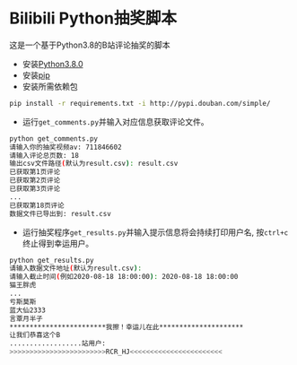 # Bilibili Python抽奖脚本
这是一个基于Python3.8的B站评论抽奖的脚本
* 安装[Python3.8.0](https://www.python.org/downloads/release/python-380/)
* 安装[pip](https://pip.pypa.io/en/stable/) 
* 安装所需依赖包
```bash
pip install -r requirements.txt -i http://pypi.douban.com/simple/
``` 
* 运行`get_comments.py`并输入对应信息获取评论文件。
```bash
python get_comments.py
请输入你的抽奖视频av: 711846602
请输入评论总页数: 18
输出csv文件路径(默认为result.csv): result.csv
已获取第1页评论
已获取第2页评论
已获取第3页评论
...
已获取第18页评论
数据文件已导出到: result.csv
```
* 运行抽奖程序`get_results.py`并输入提示信息将会持续打印用户名, 按`ctrl+c`终止得到幸运用户。
```bash
python get_results.py
请输入数据文件地址(默认为result.csv):
请输入截止时间(例如2020-08-18 18:00:00): 2020-08-18 18:00:00
猫王胖虎
...
亏斯莫斯
蓝大仙2333
言覃月半子
************************我擦！幸运儿在此*********************
让我们恭喜这个B
..................站用户:
>>>>>>>>>>>>>>>>>>>>>>>>RCR_HJ<<<<<<<<<<<<<<<<<<<<<<<
```